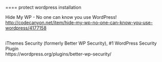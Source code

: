 ====
protect wordpress installation
<br/>

Hide My WP - No one can know you use WordPress!<br/>
http://codecanyon.net/item/hide-my-wp-no-one-can-know-you-use-wordpress/4177158

<br/>
iThemes Security (formerly Better WP Security), #1 WordPress Security Plugin<br/>
https://wordpress.org/plugins/better-wp-security/

